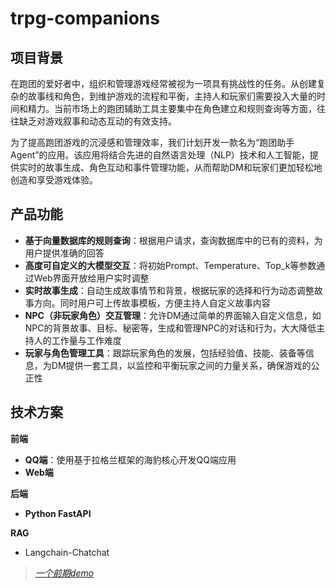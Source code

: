 # trpg-companions

## 项目背景

在跑团的爱好者中，组织和管理游戏经常被视为一项具有挑战性的任务。从创建复杂的故事线和角色，到维护游戏的流程和平衡，主持人和玩家们需要投入大量的时间和精力。当前市场上的跑团辅助工具主要集中在角色建立和规则查询等方面，往往缺乏对游戏叙事和动态互动的有效支持。

为了提高跑团游戏的沉浸感和管理效率，我们计划开发一款名为“跑团助手Agent”的应用。该应用将结合先进的自然语言处理（NLP）技术和人工智能，提供实时的故事生成、角色互动和事件管理功能，从而帮助DM和玩家们更加轻松地创造和享受游戏体验。



## 产品功能

- **基于向量数据库的规则查询**：根据用户请求，查询数据库中的已有的资料，为用户提供准确的回答
- **高度可自定义的大模型交互**：将初始Prompt、Temperature、Top_k等参数通过Web界面开放给用户实时调整
- **实时故事生成**：自动生成故事情节和背景，根据玩家的选择和行为动态调整故事方向。同时用户可上传故事模板，方便主持人自定义故事内容
- **NPC（非玩家角色）交互管理**：允许DM通过简单的界面输入自定义信息，如NPC的背景故事、目标、秘密等，生成和管理NPC的对话和行为，大大降低主持人的工作量与工作难度
- **玩家与角色管理工具**：跟踪玩家角色的发展，包括经验值、技能、装备等信息，为DM提供一套工具，以监控和平衡玩家之间的力量关系，确保游戏的公正性



## 技术方案

**前端**

- **QQ端**：使用基于拉格兰框架的海豹核心开发QQ端应用
- **Web端**

**后端**

- **Python FastAPI**

**RAG**

- Langchain-Chatchat



> *[一个前期demo](http://www.hell-0.xyz/p/chatbot项目说明/)*
